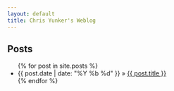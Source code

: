 ```yaml
---
layout: default
title: Chris Yunker's Weblog
---
```


## Posts

<div id="home">
  <ul class="posts">
    {% for post in site.posts %}
    <li><span>{{ post.date | date: "%Y %b %d" }}</span> &raquo; <a href="{{ BASE_PATH }}{{ post.url }}">{{ post.title }}</a></li>
    {% endfor %}
  </ul>
</div>
